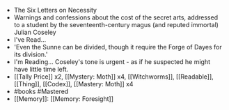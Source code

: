 - The Six Letters on Necessity
- Warnings and confessions about the cost of the secret arts, addressed to a student by the seventeenth-century magus (and reputed immortal) Julian Coseley
- I've Read...
- 'Even the Sunne can be divided, though it require the Forge of Dayes for its division.'
- I'm Reading...
  Coseley's tone is urgent - as if he suspected he might have little time left.
- [[Tally Price]] x2, [[Mystery: Moth]] x4, [[Witchworms]], [[Readable]], [[Thing]], [[Codex]], [[Mastery: Moth]] x4
- #books #Mastered
- [[Memory]]: [[Memory: Foresight]]